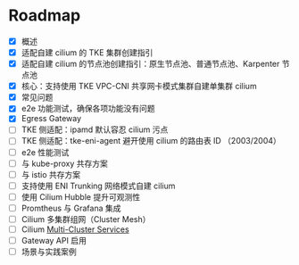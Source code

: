 # Roadmap

- [x] 概述
- [x] 适配自建 cilium 的 TKE 集群创建指引
- [x] 适配自建 cilium 的节点池创建指引：原生节点池、普通节点池、Karpenter 节点池
- [x] 核心：支持使用 TKE VPC-CNI 共享网卡模式集群自建单集群 cilium
- [x] 常见问题
- [x] e2e 功能测试，确保各项功能没有问题
- [x] Egress Gateway
- [ ] TKE 侧适配：ipamd 默认容忍 cilium 污点
- [ ] TKE 侧适配：tke-eni-agent 避开使用 cilium 的路由表 ID （2003/2004）
- [ ] e2e 性能测试
- [ ] 与 kube-proxy 共存方案
- [ ] 与 istio 共存方案
- [ ] 支持使用 ENI Trunking 网络模式自建 cilium
- [ ] 使用 Cilium Hubble 提升可观测性
- [ ] Promtheus 与 Grafana 集成
- [ ] Cilium 多集群组网（Cluster Mesh）
- [ ] Cilium [Multi-Cluster Services](https://docs.cilium.io/en/latest/network/clustermesh/mcsapi/)
- [ ] Gateway API 启用
- [ ] 场景与实践案例

